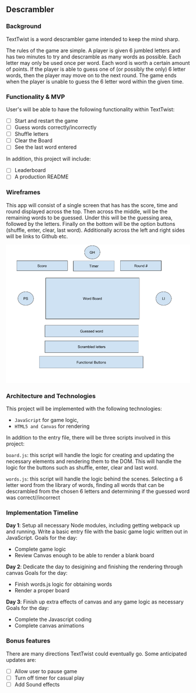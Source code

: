 ## Descrambler

### Background

TextTwist is a word descrambler game intended to keep the mind sharp.

The rules of the game are simple. A player is given 6 jumbled letters and has
two minutes to try and descramble as many words as possible. Each letter may
only be used once per word. Each word is worth a certain amount of points.
If the player is able to guess one of (or possibly the only) 6 letter words,
then the player may move on to the next round. The game ends when the player is unable
to guess the 6 letter word within the given time.

### Functionality & MVP

User's will be able to have the following functionality within TextTwist:

- [ ] Start and restart the game
- [ ] Guess words correctly/incorrectly
- [ ] Shuffle letters
- [ ] Clear the Board
- [ ] See the last word entered

In addition, this project will include:

- [ ] Leaderboard
- [ ] A production README

### Wireframes

This app will consist of a single screen that has has the score, time and round
displayed across the top. Then across the middle, will be the remaining words to be guessed. Under this will be the guessing area, followed by the letters. Finally on the bottom will be the option buttons (shuffle, enter, clear, last word). Additionally across the left and right sides will be links to Github etc.

![alt text](/images/wire.png)


### Architecture and Technologies

This project will be implemented with the following technologies:

- `JavaScript` for game logic,
- `HTML5 and Canvas` for rendering

In addition to the entry file, there will be three scripts involved in this project:

`board.js`: this script will handle the logic for creating and updating the necessary elements and rendering them to the DOM. This will handle the logic for the buttons such as shuffle, enter, clear and last word.

`words.js`: this script will handle the logic behind the scenes. Selecting a 6 letter word from the library of words, finding all words that can be descrambled from the chosen 6 letters and determining if the guessed word was correct//incorrect

### Implementation Timeline

**Day 1**: Setup all necessary Node modules, including getting webpack up and running. Write a basic entry file with the basic game logic written out in JavaScript. Goals for the day:

- Complete game logic
- Review Canvas enough to be able to render a blank board

**Day 2**: Dedicate the day to desigining and finishing the rendering through canvas  Goals for the day:

- Finish words.js logic for obtaining words
- Render a proper board

**Day 3**: Finish up extra effects of canvas and any game logic as necessary  Goals for the day:

- Complete the Javascript coding
- Complete canvas animations


### Bonus features

There are many directions TextTwist could eventually go.  Some anticipated updates are:

- [ ] Allow user to pause game
- [ ] Turn off timer for casual play
- [ ] Add Sound effects
